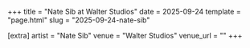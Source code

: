 +++
title = "Nate Sib at Walter Studios"
date = 2025-09-24
template = "page.html"
slug = "2025-09-24-nate-sib"

[extra]
artist = "Nate Sib"
venue = "Walter Studios"
venue_url = ""
+++
